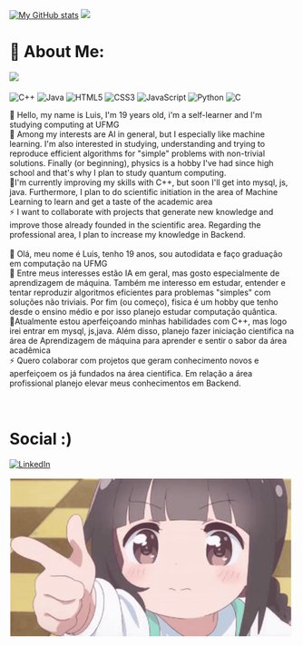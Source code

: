 [![My GitHub stats](https://github-readme-stats.vercel.app/api?username=DuarteDvv&show_icons=true&theme=nightowl)](https://github.com/DuarteDvv/github-readme-stats)
![](https://github-readme-stats.vercel.app/api/top-langs/?username=DuarteDvv&theme=nightowl&hide_border=false&include_all_commits=true&count_private=true&layout=compact)<br>




# 🔭 About Me: 
[![](https://visitcount.itsvg.in/api?id=DuarteDvv&icon=4&color=1)](https://visitcount.itsvg.in) <br> <br>
![C++](https://img.shields.io/badge/c++-%2300599C.svg?style=plastic&logo=c%2B%2B&logoColor=white)  ![Java](https://img.shields.io/badge/java-%23ED8B00.svg?style=plastic&logo=openjdk&logoColor=white) ![HTML5](https://img.shields.io/badge/html5-%23E34F26.svg?style=plastic&logo=html5&logoColor=white) ![CSS3](https://img.shields.io/badge/css3-%231572B6.svg?style=plastic&logo=css3&logoColor=white) ![JavaScript](https://img.shields.io/badge/javascript-%23323330.svg?style=plastic&logo=javascript&logoColor=%23F7DF1E) ![Python](https://img.shields.io/badge/python-3670A0?style=plastic&logo=python&logoColor=ffdd54) ![C](https://img.shields.io/badge/c-%2300599C.svg?style=plastic&logo=c&logoColor=white) 

👾 Hello, my name is Luis, I'm 19 years old, i'm a self-learner and I'm studying computing at UFMG<br>🔭 Among my interests are AI in general, but I especially like machine learning. I'm also interested in studying, understanding and trying to reproduce efficient algorithms for "simple" problems with non-trivial solutions. Finally (or beginning), physics is a hobby I've had since high school and that's why I plan to study quantum computing.<br>🌱I'm currently improving my skills with C++, but soon I'll get into mysql, js, java. Furthermore, I plan to do scientific initiation in the area of ​​Machine Learning to learn and get a taste of the academic area<br>⚡ I want to collaborate with projects that generate new knowledge and improve those already founded in the scientific area. Regarding the professional area, I plan to increase my knowledge in Backend.<br><br>👾  Olá, meu nome é Luis, tenho 19 anos, sou autodidata e faço graduação em computação na UFMG<br>🔭 Entre meus interesses estão IA em geral, mas gosto especialmente de aprendizagem de máquina. Também me interesso em estudar, entender e tentar reproduzir algoritmos eficientes para problemas "simples" com soluções não triviais. Por fim (ou começo), fisica é um hobby que tenho desde o ensino médio e por isso planejo estudar computação quântica.<br>🌱Atualmente estou aperfeiçoando minhas habilidades com C++, mas logo irei entrar em mysql, js,java. Além disso, planejo fazer iniciação cientifica na área de Aprendizagem de máquina para aprender e sentir o sabor da área acadêmica<br>⚡ Quero colaborar com projetos que geram conhecimento novos e aperfeiçoem os já fundados na área cientifica. Em relação a área profissional planejo elevar meus conhecimentos em Backend.<br><br><br>

# Social :)
[![LinkedIn](https://img.shields.io/badge/LinkedIn-%230077B5.svg?logo=linkedin&logoColor=white)](https://linkedin.com/in/luis-antonio-duarte-sousa) 
<br><br>
![](https://github.com/DuarteDvv/DuarteDvv/blob/main/anime-loli.gif)




<!-- Proudly created with GPRM ( https://gprm.itsvg.in ) -->

